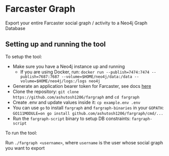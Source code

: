 # Farcaster Graph

Export your entire Farcaster social graph / activity to a Neo4j Graph Database

## Setting up and running the tool

To setup the tool:

+ Make sure you have a Neo4j instance up and running
  + If you are using Docker, run: `docker run --publish=7474:7474 --publish=7687:7687 --volume=$HOME/neo4j/data:/data --volume=$HOME/neo4j/logs:/logs neo4j`
+ Generate an application bearer token for Farcaster, see docs [here](https://warpcast.notion.site/Warpcast-v2-API-Documentation-c19a9494383a4ce0bd28db6d44d99ea8#c8290028e8f64238bdd2db8938b29b9b)
+ Clone the repository: `git clone https://github.com/ashutosh1206/fargraph` and `cd fargraph`
+ Create .env and update values inside it: `cp example.env .env`
+ You can use `go` to install `fargraph` and `fargraph-binaries` in your `GOPATH`: `GO111MODULE=on go install github.com/ashutosh1206/fargraph/cmd/...`
+ Run the `fargraph-script` binary to setup DB constraints: `fargraph-script`

To run the tool:

Run `./fargraph <username>`, where `username` is the user whose social graph you want to export
